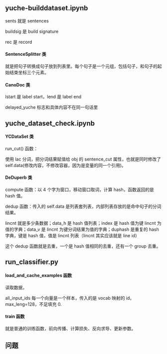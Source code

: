 


## yuche-builddataset.ipynb  

sents 就是 sentences  

buildsig 是 build signature  

rec 是 record  

#### SentenceSplitter 类  

就是把句子转换成句子放到列表里。每个句子是一个元组，包括句子，和句子的起始结束坐标三个元素。    


#### CanoDoc 类  

lstart 是 label start，lend 是 label end  

delayed_yuche 标志和具体内容不在同一句话里   



## yuche_dataset_check.ipynb  

#### YCDataSet 类  

run_cut() 函数：  

使用 lac 分词，把分词结果赋值给 obj 的 sentence_cut 属性，也就是同时修改了 self.data(修改内容，不修改容器，因为是变量的同一个引用)。  


#### DeDuperb 类  

compute 函数：以 4 个字为窗口，移动窗口取词，计算 hash，函数返回的是 hash 值。  

dedup 函数：传入的 self.data 是列表套列表，内部列表存放的是命中句子的分词结果。  

lincnt 就是多少条数据；data_h 是 hash 值列表；index 是 hash 值为键 lincnt 为值的字典；data_v 是 lincnt 为键分词结果为值的字典；duphash 是重复的 hash 字典，键是 hash 值，值是 lincnt 列表（lincnt 其实应该就是 line id）  

这个 dedup 函数就是去重，一个是 hash 值相同的去重，还有一个 group 去重。  



## run_classifier.py  

#### load_and_cache_examples 函数  

读取数据，  

all_input_ids 每一个向量是一个样本，传入的是 vocab 映射的 id，max_leng=128，不足填充 0.  


#### train 函数  

就是普通的训练函数，前向传播、计算损失、反向求导、更新参数。  





## 问题  










